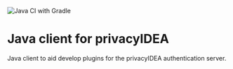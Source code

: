 ![Java CI with Gradle](https://github.com/privacyidea/sdk-java/workflows/Java%20CI%20with%20Gradle/badge.svg)

# Java client for privacyIDEA
Java client to aid develop plugins for the privacyIDEA authentication server.
